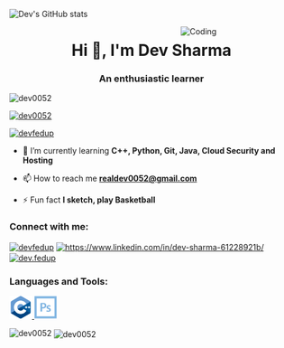 ![Dev's GitHub stats](https://github-readme-stats.vercel.app/api?username=dev0052&show_icons=true&theme=radical)


<img align="right" alt="Coding" width="200" src="https://media.giphy.com/media/UTLXJBHtqoiP18csEP/giphy.gif">

<h1 align="center">Hi 👋, I'm Dev Sharma</h1>
<h3 align="center">An enthusiastic learner</h3>

<p align="left"> <img src="https://komarev.com/ghpvc/?username=dev0052&label=Profile%20views&color=0e75b6&style=flat" alt="dev0052" /> </p>

<p align="left"> <a href="https://github.com/ryo-ma/github-profile-trophy"><img src="https://github-profile-trophy.vercel.app/?username=dev0052" alt="dev0052" /></a> </p>

<p align="left"> <a href="https://twitter.com/devfedup" target="blank"><img src="https://img.shields.io/twitter/follow/devfedup?logo=twitter&style=for-the-badge" alt="devfedup" /></a> </p>

- 🌱 I’m currently learning **C++, Python, Git, Java, Cloud Security and Hosting**

- 📫 How to reach me **realdev0052@gmail.com**

- ⚡ Fun fact **I sketch, play Basketball**

<h3 align="left">Connect with me:</h3>
<p align="left">
<a href="https://twitter.com/devfedup" target="blank"><img align="center" src="https://raw.githubusercontent.com/rahuldkjain/github-profile-readme-generator/master/src/images/icons/Social/twitter.svg" alt="devfedup" height="30" width="40" /></a>
<a href="https://linkedin.com/in/https://www.linkedin.com/in/dev-sharma-61228921b/" target="blank"><img align="center" src="https://raw.githubusercontent.com/rahuldkjain/github-profile-readme-generator/master/src/images/icons/Social/linked-in-alt.svg" alt="https://www.linkedin.com/in/dev-sharma-61228921b/" height="30" width="40" /></a>
<a href="https://instagram.com/dev.fedup" target="blank"><img align="center" src="https://raw.githubusercontent.com/rahuldkjain/github-profile-readme-generator/master/src/images/icons/Social/instagram.svg" alt="dev.fedup" height="30" width="40" /></a>
</p>

<h3 align="left">Languages and Tools:</h3>
<p align="left"> <a href="https://www.w3schools.com/cpp/" target="_blank" rel="noreferrer"> <img src="https://raw.githubusercontent.com/devicons/devicon/master/icons/cplusplus/cplusplus-original.svg" alt="cplusplus" width="40" height="40"/> </a> <a href="https://www.photoshop.com/en" target="_blank" rel="noreferrer"> <img src="https://raw.githubusercontent.com/devicons/devicon/master/icons/photoshop/photoshop-line.svg" alt="photoshop" width="40" height="40"/> </a> </p>

<p><img align="left" src="https://github-readme-stats.vercel.app/api/top-langs?username=dev0052&show_icons=true&locale=en&layout=compact" alt="dev0052" /></p>

<p>&nbsp;<img align="center" src="https://github-readme-stats.vercel.app/api?username=dev0052&show_icons=true&locale=en" alt="dev0052" /></p>
